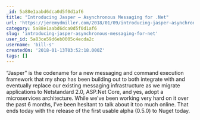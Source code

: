 ```yaml
---
_id: 5a88e1aabd6dca0d5f0d1af6
title: "Introducing Jasper — Asynchronous Messaging for .Net"
url: 'https://jeremydmiller.com/2018/01/09/introducing-jasper-asynchronous-messaging-for-net/'
category: 5a88e1aabd6dca0d5f0d1af6
slug: 'introducing-jasper-asynchronous-messaging-for-net'
user_id: 5a83ce59d6eb0005c4ecda2c
username: 'bill-s'
createdOn: '2018-01-13T03:52:18.000Z'
tags: []
---
```


“Jasper” is the codename for a new messaging and command execution framework that my shop has been building out to both integrate with and eventually replace our existing messaging infrastructure as we migrate applications to Netstandard 2.0, ASP.Net Core, and yes, adopt a microservices architecture. While we’ve been working very hard on it over the past 6 months, I’ve been hesitant to talk about it too much online. That ends today with the release of the first usable alpha (0.5.0) to Nuget today.
